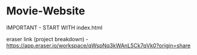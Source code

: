 # Movie-Website

IMPORTANT - START WITH index.html

eraser link (project breakdown) - https://app.eraser.io/workspace/qWspNq3kWAnL5Ck7qVk0?origin=share
